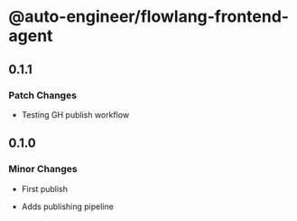 # @auto-engineer/flowlang-frontend-agent

## 0.1.1

### Patch Changes

- Testing GH publish workflow

## 0.1.0

### Minor Changes

- First publish

- Adds publishing pipeline
